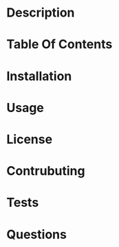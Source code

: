 # 
# Description
# Table Of Contents
# Installation
# Usage
# License
# Contrubuting
# Tests
# Questions